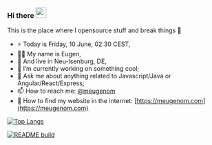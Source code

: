### Hi there <a href="https://meugenom.com"><img src="https://media.giphy.com/media/hvRJCLFzcasrR4ia7z/giphy.gif" width="25px"></a>
This is the place where I opensource stuff and break things :rofl:

- ⚡  Today is Friday, 10 June, 02:30 CEST,
- 👨‍💼 My name is Eugen,
- 🏡 And live in Neu-Isenburg, DE,
- 🔭 I’m currently working on something cool;
- 💬 Ask me about anything related to Javascript/Java or Angular/React/Express;
- 📫 How to reach me: [@meugenom](http://t.me/meugenom) 
- 💾 How to find my website in the internet: [https://meugenom.com](https://meugenom.com)

[![Top Langs](https://github-readme-stats.vercel.app/api/top-langs/?username=meugenom&langs_count=8)](https://github.com/meugenom)

[![README build](https://github.com/meugenom/meugenom/actions/workflows/main.yaml/badge.svg)](https://github.com/meugenom/meugenom/actions/workflows/main.yaml)
